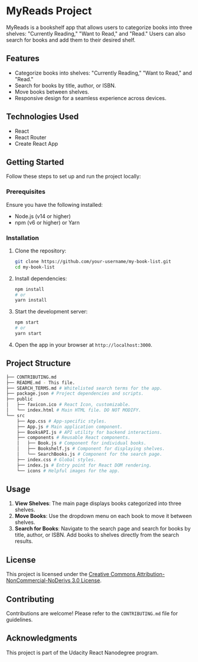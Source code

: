 # MyReads Project

MyReads is a bookshelf app that allows users to categorize books into three shelves: "Currently Reading," "Want to Read," and "Read." Users can also search for books and add them to their desired shelf.

## Features

- Categorize books into shelves: "Currently Reading," "Want to Read," and "Read."
- Search for books by title, author, or ISBN.
- Move books between shelves.
- Responsive design for a seamless experience across devices.

## Technologies Used

- React
- React Router
- Create React App

## Getting Started

Follow these steps to set up and run the project locally:

### Prerequisites

Ensure you have the following installed:

- Node.js (v14 or higher)
- npm (v6 or higher) or Yarn

### Installation

1. Clone the repository:
   ```bash
   git clone https://github.com/your-username/my-book-list.git
   cd my-book-list
   ```

2. Install dependencies:
   ```bash
   npm install
   # or
   yarn install
   ```

3. Start the development server:
   ```bash
   npm start
   # or
   yarn start
   ```

4. Open the app in your browser at `http://localhost:3000`.

## Project Structure

```bash
├── CONTRIBUTING.md
├── README.md - This file.
├── SEARCH_TERMS.md # Whitelisted search terms for the app.
├── package.json # Project dependencies and scripts.
├── public
│   ├── favicon.ico # React Icon, customizable.
│   └── index.html # Main HTML file. DO NOT MODIFY.
└── src
    ├── App.css # App-specific styles.
    ├── App.js # Main application component.
    ├── BooksAPI.js # API utility for backend interactions.
    ├── components # Reusable React components.
    │   ├── Book.js # Component for individual books.
    │   ├── Bookshelf.js # Component for displaying shelves.
    │   └── SearchBooks.js # Component for the search page.
    ├── index.css # Global styles.
    ├── index.js # Entry point for React DOM rendering.
    └── icons # Helpful images for the app.
```

## Usage

1. **View Shelves**: The main page displays books categorized into three shelves.
2. **Move Books**: Use the dropdown menu on each book to move it between shelves.
3. **Search for Books**: Navigate to the search page and search for books by title, author, or ISBN. Add books to shelves directly from the search results.

## License

This project is licensed under the [Creative Commons Attribution-NonCommercial-NoDerivs 3.0 License](http://creativecommons.org/licenses/by-nc-nd/3.0/).

## Contributing

Contributions are welcome! Please refer to the `CONTRIBUTING.md` file for guidelines.

## Acknowledgments

This project is part of the Udacity React Nanodegree program.
